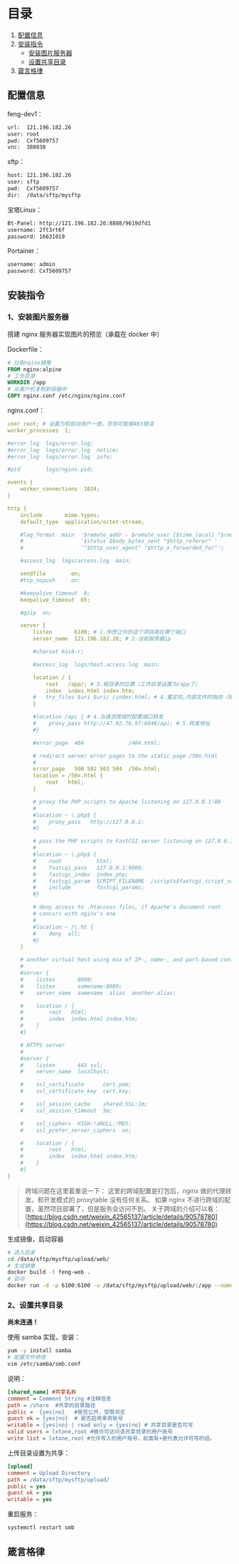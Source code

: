 # 目录

1. [配置信息](#配置信息)
2. [安装指令](#安装指令)
   - [安装图片服务器](#1、安装图片服务器)
   - [设置共享目录](#2、设置共享目录)
3. [箴言格律](#箴言格律)

## 配置信息

feng-dev1：

```txt
url:  121.196.182.26
user: root
pwd:  Cxf5609757
vnc:  388038
```

sftp：

```txt
host: 121.196.182.26
user: sftp
pwd:  Cxf5609757
dir:  /data/sftp/mysftp
```

宝塔Linux：

```txt
Bt-Panel: http://121.196.182.26:8888/9619dfd1
username: 2ft3rt6f
password: 16631019
```

Portainer：

```txt
username: admin
password: Cxf5609757
```

## 安装指令

### 1、安装图片服务器

搭建 nginx 服务器实现图片的预览（承载在 docker 中）

Dockerfile：

```dockerfile
# 拉取nginx镜像
FROM nginx:alpine
# 工作目录
WORKDIR /app
# 从客户机复制到容器中
COPY nginx.conf /etc/nginx/nginx.conf
```

nginx.conf：

```yml
user root; # 设置为和启动用户一致，否则可能报403错误
worker_processes  1;

#error_log  logs/error.log;
#error_log  logs/error.log  notice;
#error_log  logs/error.log  info;

#pid        logs/nginx.pid;

events {
    worker_connections  1024;
}

http {
    include       mime.types;
    default_type  application/octet-stream;

    #log_format  main  '$remote_addr - $remote_user [$time_local] "$request" '
    #                  '$status $body_bytes_sent "$http_referer" '
    #                  '"$http_user_agent" "$http_x_forwarded_for"';

    #access_log  logs/access.log  main;

    sendfile        on;
    #tcp_nopush     on;

    #keepalive_timeout  0;
    keepalive_timeout  65;

    #gzip  on;

    server {
        listen       6100; # 1.你想让你的这个项目跑在哪个端口
        server_name  121.196.182.26; # 2.当前服务器ip

        #charset koi8-r;

        #access_log  logs/host.access.log  main;

        location / {
            root   /app/; # 3.根目录的位置（工作目录设置为/app了）
            index  index.html index.htm;
        #   try_files $uri $uri/ /index.html; # 4.重定向,内部文件的指向（照写）
        }

        #location /api { # 4.当请求跨域时配置端口转发
        #    proxy_pass http://47.92.76.97:8848/api; # 5.转发地址
        #}

        #error_page  404              /404.html;

        # redirect server error pages to the static page /50x.html
        #
        error_page   500 502 503 504  /50x.html;
        location = /50x.html {
            root   html;
        }

        # proxy the PHP scripts to Apache listening on 127.0.0.1:80
        #
        #location ~ \.php$ {
        #    proxy_pass   http://127.0.0.1;
        #}

        # pass the PHP scripts to FastCGI server listening on 127.0.0.1:9000
        #
        #location ~ \.php$ {
        #    root           html;
        #    fastcgi_pass   127.0.0.1:9000;
        #    fastcgi_index  index.php;
        #    fastcgi_param  SCRIPT_FILENAME  /scripts$fastcgi_script_name;
        #    include        fastcgi_params;
        #}

        # deny access to .htaccess files, if Apache's document root
        # concurs with nginx's one
        #
        #location ~ /\.ht {
        #    deny  all;
        #}
    }

    # another virtual host using mix of IP-, name-, and port-based configuration
    #
    #server {
    #    listen       8000;
    #    listen       somename:8080;
    #    server_name  somename  alias  another.alias;

    #    location / {
    #        root   html;
    #        index  index.html index.htm;
    #    }
    #}

    # HTTPS server
    #
    #server {
    #    listen       443 ssl;
    #    server_name  localhost;

    #    ssl_certificate      cert.pem;
    #    ssl_certificate_key  cert.key;

    #    ssl_session_cache    shared:SSL:1m;
    #    ssl_session_timeout  5m;

    #    ssl_ciphers  HIGH:!aNULL:!MD5;
    #    ssl_prefer_server_ciphers  on;

    #    location / {
    #        root   html;
    #        index  index.html index.htm;
    #    }
    #}
}
```

>跨域问题在这里着重说一下：
>这里的跨域配置是打包后，nginx 做的代理转发。和开发模式的 proxytable 没有任何关系。
>如果 nginx 不进行跨域的配置，虽然项目部署了，但是服务会访问不到。
>关于跨域的介绍可以看：[https://blog.csdn.net/weixin_42565137/article/details/90578780](https://blog.csdn.net/weixin_42565137/article/details/90578780)

生成镜像，启动容器

```sh
# 进入目录
cd /data/sftp/mysftp/upload/web/
# 生成镜像
docker build -t feng-web .
# 启动
docker run -d -p 6100:6100 -v /data/sftp/mysftp/upload/web/:/app --name feng-web feng-web
```

### 2、设置共享目录

**尚未连通！**

使用 samba 实现，安装：

```sh
yum -y install samba
# 配置文件修改
vim /etc/samba/smb.conf
```

说明：

```ini
[shared_name] #共享名称
comment = Comment String #注释信息
path = /share  #共享的目录路径
public =  {yes|no}   #是否公开，受限浏览
guest ok = {yes|no}  # 是否启用来宾账号
writable = {yes|no} | read only = {yes|no} # 共享目录是否可写
valid users = lxtone,root #被许可访问该共享目录的用户账号
write list = lxtone,root #允许写入的用户账号，前面有+是代表允许可写的组。
```

上传目录设置为共享：

```ini
[upload]
comment = Upload Directory
path = /data/sftp/mysftp/upload/
public = yes
guest ok = yes
writable = yes
```

重启服务：

```sh
systemctl restart smb
```

## 箴言格律

